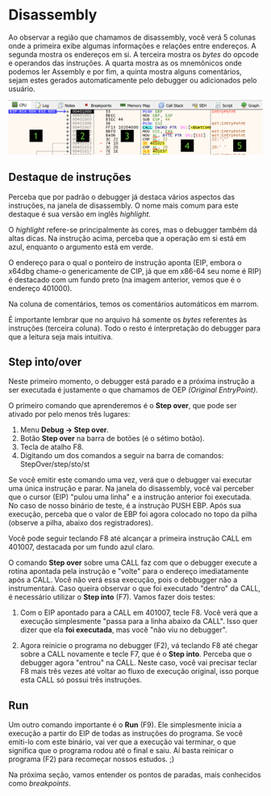 # Disassembly

Ao observar a região que chamamos de disassembly, você verá 5 colunas onde a primeira exibe algumas informações e relações entre endereços. A segunda mostra os endereços em si. A terceira mostra os *bytes* do opcode e operandos das instruções. A quarta mostra as os mnemônicos onde podemos ler Assembly e por fim, a quinta mostra alguns comentários, sejam estes gerados automaticamente pelo debugger ou adicionados pelo usuário.

![Colunas do disassembly](../.gitbook/assets/x32dbg_02_disasm_columns.png)

## Destaque de instruções

Perceba que por padrão o debugger já destaca vários aspectos das instruções, na janela de disassembly. O nome mais comum para este destaque é sua versão em inglês *highlight*.

O *highlight* refere-se principalmente às cores, mas o debugger também dá altas dicas. Na instrução acima, perceba que a operação em si está em azul, enquanto o argumento está em verde.

O endereço para o qual o ponteiro de instrução aponta (EIP, embora o x64dbg chame-o genericamente de CIP, já que em x86-64 seu nome é RIP) é destacado com um fundo preto (na imagem anterior, vemos que é o endereço 401000).

Na coluna de comentários, temos os comentários automáticos em marrom.

É importante lembrar que no arquivo há somente os *bytes* referentes às instruções (terceira coluna). Todo o resto é interpretação do debugger para que a leitura seja mais intuitiva.

## Step into/over

Neste primeiro momento, o debugger está parado e a próxima instrução a ser executada é justamente o que chamamos de OEP *(Original EntryPoint)*.

O primeiro comando que aprenderemos é o **Step over**, que pode ser ativado por pelo menos três lugares:

1. Menu **Debug -> Step over**.
2. Botão **Step over** na barra de botões (é o sétimo botão).
3. Tecla de atalho F8.
4. Digitando um dos comandos a seguir na barra de comandos: StepOver/step/sto/st

Se você emitir este comando uma vez, verá que o debugger vai executar uma única instrução e parar. Na janela do disassembly, você vai perceber que o cursor (EIP) "pulou uma linha" e a instrução anterior foi executada. No caso de nosso binário de teste, é a instrução PUSH EBP. Após sua execução, perceba que o valor de EBP foi agora colocado no topo da pilha (observe a pilha, abaixo dos registradores).

Você pode seguir teclando F8 até alcançar a primeira instrução CALL em 401007, destacada por um fundo azul claro.

O comando **Step over** sobre uma CALL faz com que o debugger execute a rotina apontada pela instrução e "volte" para o endereço imediatamente após a CALL. Você não verá essa execução, pois o debbugger não a instrumentará. Caso queira observar o que foi executado "dentro" da CALL, é necessário utilizar o **Step into** (F7). Vamos fazer dois testes:

1. Com o EIP apontado para a CALL em 401007, tecle F8. Você verá que a execução simplesmente "passa para a linha abaixo da CALL". Isso quer dizer que ela **foi executada**, mas você "não viu no debugger".

2. Agora reinicie o programa no debugger (F2), vá teclando F8 até chegar sobre a CALL novamente e tecle F7, que é o **Step into**. Perceba que o debugger agora "entrou" na CALL. Neste caso, você vai precisar teclar F8 mais três vezes até voltar ao fluxo de execução original, isso porque esta CALL só possui três instruções.

## Run

Um outro comando importante é o **Run** (F9). Ele simplesmente inicia a execução a partir do EIP de todas as instruções do programa. Se você emiti-lo com este binário, vai ver que a execução vai terminar, o que significa que o programa rodou até o final e saiu. Aí basta reinicar o programa (F2) para recomeçar nossos estudos. ;)

Na próxima seção, vamos entender os pontos de paradas, mais conhecidos como *breakpoints*.